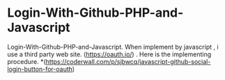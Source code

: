 # Login-With-Github-PHP-and-Javascript
Login-With-Github-PHP-and-Javascript. When implement by javascript , i use a third party web site. (https://oauth.io/) . Here is the implementing procedure. *(https://coderwall.com/p/sjbwcq/javascript-github-social-login-button-for-oauth)
